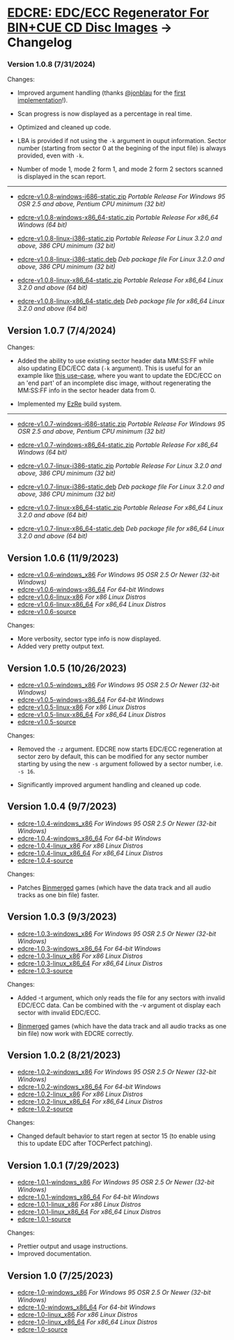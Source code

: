 # [EDCRE: EDC/ECC Regenerator For BIN+CUE CD Disc Images](readme.md) -> Changelog

### Version 1.0.8 (7/31/2024)

Changes:

*  Improved argument handling (thanks [@jonblau](https://github.com/jonblau) for the [first implementation](https://github.com/alex-free/edcre/pull/2)!).

*  Scan progress is now displayed as a percentage in real time.

*   Optimized and cleaned up code.

*   LBA is provided if not using the `-k` argument in ouput information. Sector number (starting from sector 0 at the begining of the input file) is always provided, even with `-k`.

*   Number of mode 1, mode 2 form 1, and mode 2 form 2 sectors scanned is displayed in the scan report.

----------------------------------------------------

*	[edcre-v1.0.8-windows-i686-static.zip](https://github.com/alex-free/edcre/releases/download/v1.0.8/edcre-v1.0.8-windows-i686-static.zip) _Portable Release For Windows 95 OSR 2.5 and above, Pentium CPU minimum (32 bit)_

*	[edcre-v1.0.8-windows-x86\_64-static.zip](https://github.com/alex-free/edcre/releases/download/v1.0.8/edcre-v1.0.8-windows-x86_64-static.zip) _Portable Release For x86_64 Windows (64 bit)_

*	[edcre-v1.0.8-linux-i386-static.zip](https://github.com/alex-free/edcre/releases/download/v1.0.8/edcre-v1.0.8-linux-i386-static.zip) _Portable Release For Linux 3.2.0 and above, 386 CPU minimum (32 bit)_

*	[edcre-v1.0.8-linux-i386-static.deb](https://github.com/alex-free/edcre/releases/download/v1.0.8/edcre-v1.0.8-linux-i386-static.deb) _Deb package file For Linux 3.2.0 and above, 386 CPU minimum (32 bit)_

*	[edcre-v1.0.8-linux-x86\_64-static.zip](https://github.com/alex-free/edcre/releases/download/v1.0.8/edcre-v1.0.8-linux-x86_64-static.zip) _Portable Release For x86\_64 Linux 3.2.0 and above (64 bit)_

*	[edcre-v1.0.8-linux-x86\_64-static.deb](https://github.com/alex-free/edcre/releases/download/v1.0.8/edcre-v1.0.8-linux-x86_64-static.deb) _Deb package file for x86_64 Linux 3.2.0 and above (64 bit)_

## Version 1.0.7 (7/4/2024)

Changes:

*  Added the ability to use existing sector header data MM:SS:FF while also updating EDC/ECC data (`-k` argument). This is useful for an example like [this use-case](https://github.com/alex-free/edcre/issues/1), where you want to update the EDC/ECC on an 'end part' of an incomplete disc image, without regenerating the MM:SS:FF info in the sector header data from 0.

*   Implemented my [EzRe](https://github.com/alex-free/ezre) build system.

----------------------------------------------------

*	[edcre-v1.0.7-windows-i686-static.zip](https://github.com/alex-free/edcre/releases/download/v1.0.7/edcre-v1.0.7-windows-i686-static.zip) _Portable Release For Windows 95 OSR 2.5 and above, Pentium CPU minimum (32 bit)_

*	[edcre-v1.0.7-windows-x86\_64-static.zip](https://github.com/alex-free/edcre/releases/download/v1.0.7/edcre-v1.0.7-windows-x86_64-static.zip) _Portable Release For x86_64 Windows (64 bit)_

*	[edcre-v1.0.7-linux-i386-static.zip](https://github.com/alex-free/edcre/releases/download/v1.0.7/edcre-v1.0.7-linux-i386-static.zip) _Portable Release For Linux 3.2.0 and above, 386 CPU minimum (32 bit)_

*	[edcre-v1.0.7-linux-i386-static.deb](https://github.com/alex-free/edcre/releases/download/v1.0.7/edcre-v1.0.7-linux-i386-static.deb) _Deb package file For Linux 3.2.0 and above, 386 CPU minimum (32 bit)_

*	[edcre-v1.0.7-linux-x86\_64-static.zip](https://github.com/alex-free/edcre/releases/download/v1.0.7/edcre-v1.0.7-linux-x86_64-static.zip) _Portable Release For x86\_64 Linux 3.2.0 and above (64 bit)_

*	[edcre-v1.0.7-linux-x86\_64-static.deb](https://github.com/alex-free/edcre/releases/download/v1.0.7/edcre-v1.0.7-linux-x86_64-static.deb) _Deb package file for x86_64 Linux 3.2.0 and above (64 bit)_

## Version 1.0.6 (11/9/2023)

*	[edcre-v1.0.6-windows\_x86](https://github.com/alex-free/edcre/releases/download/v1.0.6/edcre-v1.0.6-windows-x86.zip) _For Windows 95 OSR 2.5 Or Newer (32-bit Windows)_
*	[edcre-v1.0.6-windows-x86\_64](https://github.com/alex-free/edcre/releases/download/v1.0.6/edcre-v1.0.6-windows-x86_64.zip) _For 64-bit Windows_
*	[edcre-v1.0.6-linux-x86](https://github.com/alex-free/edcre/releases/download/v1.0.6/edcre-v1.0.6-linux-x86_static.zip) _For x86 Linux Distros_
*	[edcre-v1.0.6-linux-x86\_64](https://github.com/alex-free/edcre/releases/download/v1.0.6/edcre-v1.0.6-linux-x86_64_static.zip) _For x86_64 Linux Distros_
*	[edcre-v1.0.6-source](https://github.com/alex-free/edcre/archive/refs/tags/v1.0.6.zip)

Changes:

*  More verbosity, sector type info is now displayed.
*  Added very pretty output text.

## Version 1.0.5 (10/26/2023)

*	[edcre-v1.0.5-windows\_x86](https://github.com/alex-free/edcre/releases/download/v1.0.5/edcre-v1.0.5-windows-x86.zip) _For Windows 95 OSR 2.5 Or Newer (32-bit Windows)_
*	[edcre-v1.0.5-windows-x86\_64](https://github.com/alex-free/edcre/releases/download/v1.0.5/edcre-v1.0.5-windows-x86_64.zip) _For 64-bit Windows_
*	[edcre-v1.0.5-linux-x86](https://github.com/alex-free/edcre/releases/download/v1.0.5/edcre-v1.0.5-linux-x86_static.zip) _For x86 Linux Distros_
*	[edcre-v1.0.5-linux-x86\_64](https://github.com/alex-free/edcre/releases/download/v1.0.5/edcre-v1.0.5-linux-x86_64_static.zip) _For x86_64 Linux Distros_
*	[edcre-v1.0.5-source](https://github.com/alex-free/edcre/archive/refs/tags/v1.0.5.zip)

Changes:

*  Removed the `-z` argument. EDCRE now starts EDC/ECC regeneration at sector zero by default, this can be modified for any sector number starting by using the new `-s` argument followed by a sector number, i.e. `-s 16`.

*   Significantly improved argument handling and cleaned up code. 

## Version 1.0.4 (9/7/2023)

*	[edcre-1.0.4-windows\_x86](https://github.com/alex-free/edcre/releases/download/v1.0.4/edcre-1.0.4-windows_x86.zip) _For Windows 95 OSR 2.5 Or Newer (32-bit Windows)_
*	[edcre-1.0.4-windows\_x86\_64](https://github.com/alex-free/edcre/releases/download/v1.0.4/edcre-1.0.4-windows_x86_64.zip) _For 64-bit Windows_
*	[edcre-1.0.4-linux\_x86](https://github.com/alex-free/edcre/releases/download/v1.0.4/edcre-1.0.4-linux_x86_static.zip) _For x86 Linux Distros_
*	[edcre-1.0.4-linux\_x86\_64](https://github.com/alex-free/edcre/releases/download/v1.0.4/edcre-1.0.4-linux_x86_64_static.zip) _For x86_64 Linux Distros_
*	[edcre-1.0.4-source](https://github.com/alex-free/edcre/archive/refs/tags/v1.0.4.zip)

Changes:

*   Patches [Binmerged](https://github.com/putnam/binmerge) games (which have the data track and all audio tracks as one bin file) faster.

## Version 1.0.3 (9/3/2023)

*	[edcre-1.0.3-windows\_x86](https://github.com/alex-free/edcre/releases/download/v1.0.3/edcre-1.0.3-windows_x86.zip) _For Windows 95 OSR 2.5 Or Newer (32-bit Windows)_
*	[edcre-1.0.3-windows\_x86\_64](https://github.com/alex-free/edcre/releases/download/v1.0.3/edcre-1.0.3-windows_x86_64.zip) _For 64-bit Windows_
*	[edcre-1.0.3-linux\_x86](https://github.com/alex-free/edcre/releases/download/v1.0.3/edcre-1.0.3-linux_x86_static.zip) _For x86 Linux Distros_
*	[edcre-1.0.3-linux\_x86\_64](https://github.com/alex-free/edcre/releases/download/v1.0.3/edcre-1.0.3-linux_x86_64_static.zip) _For x86_64 Linux Distros_
*	[edcre-1.0.3-source](https://github.com/alex-free/edcre/archive/refs/tags/v1.0.3.zip)

Changes:

*   Added -t argument, which only reads the file for any sectors with invalid EDC/ECC data. Can be combined with the -v argument ot display each sector with invalid EDC/ECC. 

*   [Binmerged](https://github.com/putnam/binmerge) games (which have the data track and all audio tracks as one bin file) now work with EDCRE correctly.

## Version 1.0.2 (8/21/2023)

*	[edcre-1.0.2-windows\_x86](https://github.com/alex-free/edcre/releases/download/v1.0.2/edcre-1.0.2-windows_x86.zip) _For Windows 95 OSR 2.5 Or Newer (32-bit Windows)_
*	[edcre-1.0.2-windows\_x86\_64](https://github.com/alex-free/edcre/releases/download/v1.0.2/edcre-1.0.2-windows_x86_64.zip) _For 64-bit Windows_
*	[edcre-1.0.2-linux\_x86](https://github.com/alex-free/edcre/releases/download/v1.0.2/edcre-1.0.2-linux_x86_static.zip) _For x86 Linux Distros_
*	[edcre-1.0.2-linux\_x86\_64](https://github.com/alex-free/edcre/releases/download/v1.0.2/edcre-1.0.2-linux_x86_64_static.zip) _For x86_64 Linux Distros_
*	[edcre-1.0.2-source](https://github.com/alex-free/edcre/archive/refs/tags/v1.0.2.zip)

Changes:

*   Changed default behavior to start regen at sector 15 (to enable using this to update EDC after TOCPerfect patching).


## Version 1.0.1 (7/29/2023)

*	[edcre-1.0.1-windows\_x86](https://github.com/alex-free/edcre/releases/download/v1.0.1/edcre-1.0.1-windows_x86.zip) _For Windows 95 OSR 2.5 Or Newer (32-bit Windows)_
*	[edcre-1.0.1-windows\_x86\_64](https://github.com/alex-free/edcre/releases/download/v1.0.1/edcre-1.0.1-windows_x86_64.zip) _For 64-bit Windows_
*	[edcre-1.0.1-linux\_x86](https://github.com/alex-free/edcre/releases/download/v1.0.1/edcre-1.0.1-linux_x86_static.zip) _For x86 Linux Distros_
*	[edcre-1.0.1-linux\_x86\_64](https://github.com/alex-free/edcre/releases/download/v1.0.1/edcre-1.0.1-linux_x86_64_static.zip) _For x86_64 Linux Distros_
*	[edcre-1.0.1-source](https://github.com/alex-free/edcre/archive/refs/tags/v1.0.1.zip)

Changes:

*   Prettier output and usage instructions.
*   Improved documentation.

## Version 1.0 (7/25/2023)

*	[edcre-1.0-windows\_x86](https://github.com/alex-free/edcre/releases/download/v1.0/edcre-1.0-windows_x86.zip) _For Windows 95 OSR 2.5 Or Newer (32-bit Windows)_
*	[edcre-1.0-windows\_x86\_64](https://github.com/alex-free/edcre/releases/download/v1.0/edcre-1.0-windows_x86_64.zip) _For 64-bit Windows_
*	[edcre-1.0-linux\_x86](https://github.com/alex-free/edcre/releases/download/v1.0/edcre-1.0-linux_x86_static.zip) _For x86 Linux Distros_
*	[edcre-1.0-linux\_x86\_64](https://github.com/alex-free/edcre/releases/download/v1.0/edcre-1.0-linux_x86_64_static.zip) _For x86_64 Linux Distros_
*	[edcre-1.0-source](https://github.com/alex-free/edcre/archive/refs/tags/v1.0.zip)
